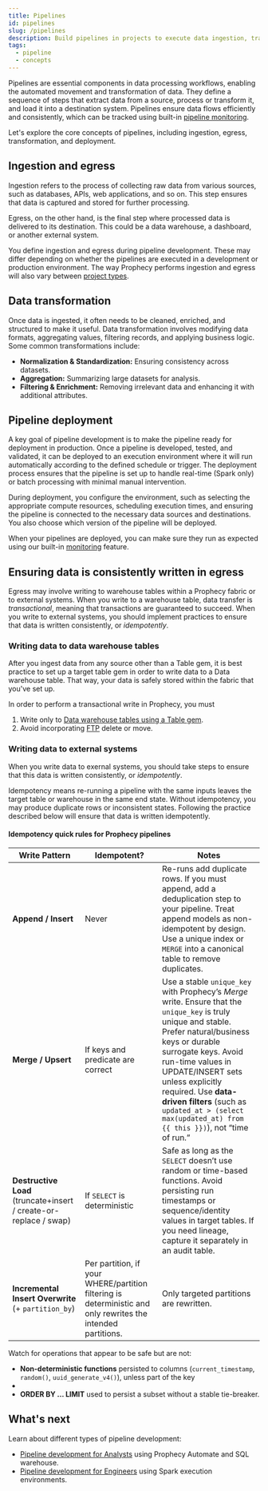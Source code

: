 ```yaml
---
title: Pipelines
id: pipelines
slug: /pipelines
description: Build pipelines in projects to execute data ingestion, transformation, and egress
tags:
  - pipeline
  - concepts
---
```


Pipelines are essential components in data processing workflows, enabling the automated movement and transformation of data. They define a sequence of steps that extract data from a source, process or transform it, and load it into a destination system. Pipelines ensure data flows efficiently and consistently, which can be tracked using built-in [pipeline monitoring](/analysts/monitoring).

Let's explore the core concepts of pipelines, including ingestion, egress, transformation, and deployment.

## Ingestion and egress

Ingestion refers to the process of collecting raw data from various sources, such as databases, APIs, web applications, and so on. This step ensures that data is captured and stored for further processing. 

Egress, on the other hand, is the final step where processed data is delivered to its destination. This could be a data warehouse, a dashboard, or another external system.

You define ingestion and egress during pipeline development. These may differ depending on whether the pipelines are executed in a development or production environment. The way Prophecy performs ingestion and egress will also vary between [project types](/projects).

## Data transformation

Once data is ingested, it often needs to be cleaned, enriched, and structured to make it useful. Data transformation involves modifying data formats, aggregating values, filtering records, and applying business logic. Some common transformations include:

- **Normalization & Standardization:** Ensuring consistency across datasets.
- **Aggregation:** Summarizing large datasets for analysis.
- **Filtering & Enrichment:** Removing irrelevant data and enhancing it with additional attributes.

## Pipeline deployment

A key goal of pipeline development is to make the pipeline ready for deployment in production. Once a pipeline is developed, tested, and validated, it can be deployed to an execution environment where it will run automatically according to the defined schedule or trigger. The deployment process ensures that the pipeline is set up to handle real-time (Spark only) or batch processing with minimal manual intervention.

During deployment, you configure the environment, such as selecting the appropriate compute resources, scheduling execution times, and ensuring the pipeline is connected to the necessary data sources and destinations. You also choose which version of the pipeline will be deployed.

When your pipelines are deployed, you can make sure they run as expected using our built-in [monitoring](/analysts/monitoring) feature.

## Ensuring data is consistently written in egress

Egress may involve writing to warehouse tables within a Prophecy fabric or to external systems. When you write to a warehouse table, data transfer is _transactional_, meaning that transactions are guaranteed to succeed. When you write to external systems, you should implement practices to ensure that data is written consistently, or _idempotently_.

<!--keep working on this section-->

### Writing data to data warehouse tables

After you ingest data from any source other than a Table gem, it is best practice to set up a target table gem in order to write data to a Data warehouse table. That way, your data is safely stored within the fabric that you've set up.

In order to perform a transactional write in Prophecy, you must

1. Write only to [Data warehouse tables using a Table gem](/analysts/source-target).
2. Avoid incorporating [FTP](/administration/fabrics/prophecy-fabrics/connections/sftp) delete or move.

### Writing data to external systems

When you write data to exernal systems, you should take steps to ensure that this data is written consistently, or _idempotently_.

Idempotency means re-running a pipeline with the same inputs leaves the target table or warehouse in the same end state. Without idempotency, you may produce duplicate rows or inconsistent states. Following the practice described below will ensure that data is written idempotently.

#### Idempotency quick rules for Prophecy pipelines

| Write Pattern                                                | Idempotent?                                                  | Notes                                                        |
| ------------------------------------------------------------ | ------------------------------------------------------------ | ------------------------------------------------------------ |
| **Append / Insert**                                          | Never                                                        | Re-runs add duplicate rows. If you must append, add a deduplication step to your pipeline. Treat append models as non-idempotent by design. Use a unique index or `MERGE` into a canonical table to remove duplicates. |
| **Merge / Upsert**                                           | If keys and predicate are correct                            | Use a stable `unique_key` with Prophecy’s _Merge_ write. Ensure that the `unique_key` is truly unique and stable. Prefer natural/business keys or durable surrogate keys. Avoid run-time values in UPDATE/INSERT sets unless explicitly required. Use **data-driven filters** (such as `updated_at > (select max(updated_at) from {{ this }})`), not “time of run.” |
| **Destructive Load** (truncate+insert / create-or-replace / swap) | If `SELECT` is deterministic                                 | Safe as long as the `SELECT` doesn’t use random or time-based functions. Avoid persisting run timestamps or sequence/identity values in target tables. If you need lineage, capture it separately in an audit table. |
| **Incremental Insert Overwrite** (+ `partition_by`)          | Per partition, if your WHERE/partition filtering is deterministic and only rewrites the intended partitions. | Only targeted partitions are rewritten.                      |

Watch for operations that appear to be safe but are not:

- **Non-deterministic functions** persisted to columns (`current_timestamp`, `random()`, `uuid_generate_v4()`), unless part of the key
-  
- **ORDER BY … LIMIT** used to persist a subset without a stable tie-breaker.

## What's next

Learn about different types of pipeline development:

- [Pipeline development for Analysts](docs/analysts/development/development.md) using Prophecy Automate and SQL warehouse.
- [Pipeline development for Engineers](/engineers/pipeline-development) using Spark execution environments.

